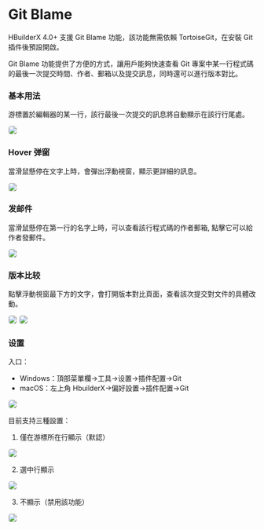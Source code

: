 # Git Blame

HBuilderX 4.0+ 支援 Git Blame 功能，該功能無需依賴 TortoiseGit，在安裝 Git 插件後預設開啟。

Git Blame 功能提供了方便的方式，讓用戶能夠快速查看 Git 專案中某一行程式碼的最後一次提交時間、作者、郵箱以及提交訊息，同時還可以進行版本對比。
### 基本用法
游標置於編輯器的某一行，該行最後一次提交的訊息將自動顯示在該行行尾處。
<div>
  <img src="https://web-ext-storage.dcloud.net.cn/hx/gitextension_branch_blame1.png" style="border:1px solid #eee; border-radius: 5px;"/>
</div>

### Hover 弹窗

當滑鼠懸停在文字上時，會彈出浮動視窗，顯示更詳細的訊息。

<div>
  <img src="https://web-ext-storage.dcloud.net.cn/hx/gitextension_branch_blame2.png" style="border:1px solid #eee; border-radius: 5px;"/>
</div>

### 发邮件

當滑鼠懸停在第一行的名字上時，可以查看該行程式碼的作者郵箱, 點擊它可以給作者發郵件。

<div>
  <img src="https://web-ext-storage.dcloud.net.cn/hx/gitextension_branch_blame3.png" style="border:1px solid #eee; border-radius: 5px;"/>
</div>

### 版本比较

點擊浮動視窗最下方的文字，會打開版本對比頁面，查看該次提交對文件的具體改動。

<div>
  <img src="https://web-ext-storage.dcloud.net.cn/hx/gitextension_branch_blame4.png" style="border:1px solid #eee; border-radius: 5px;"/>
  <img src="https://web-ext-storage.dcloud.net.cn/hx/gitextension_branch_blame5.png" style="border:1px solid #eee; border-radius: 5px;"/>
</div>

### 设置
入口：
* Windows：頂部菜單欄->工具->设置->插件配置->Git
* macOS：左上角 HbuilderX->偏好設置->插件配置->Git
<div>
  <img src="https://web-ext-storage.dcloud.net.cn/hx/gitextension_branch_blame11.png" style="border:1px solid #eee; border-radius: 5px;"/>
</div>

目前支持三種設置：

1. 僅在游標所在行顯示（默認）
<div>
  <img src="https://web-ext-storage.dcloud.net.cn/hx/gitextension_branch_blame7.png" style="border:1px solid #eee; border-radius: 5px;"/>
</div>

2. 選中行顯示
<div>
  <img src="https://web-ext-storage.dcloud.net.cn/hx/gitextension_branch_blame8.png" style="border:1px solid #eee; border-radius: 5px;"/>
</div>

3. 不顯示（禁用該功能）
<div>
  <img src="https://web-ext-storage.dcloud.net.cn/hx/gitextension_branch_blame9.png" style="border:1px solid #eee; border-radius: 5px;"/>
</div>